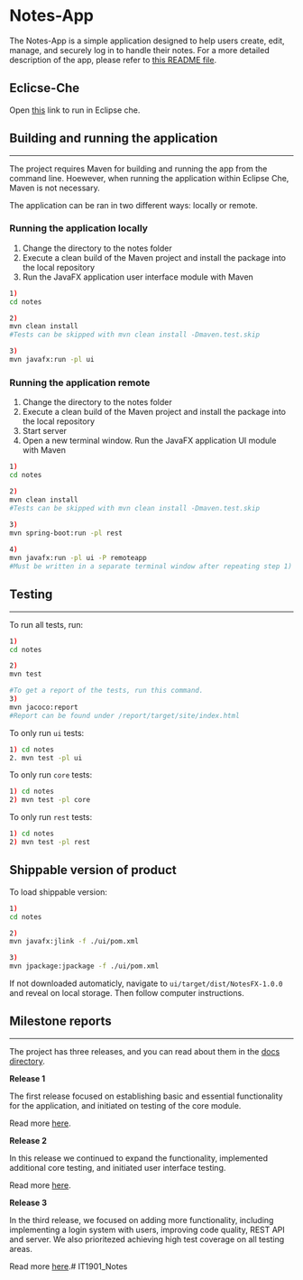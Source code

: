 # __Notes-App__

The Notes-App is a simple application designed to help users create, edit, manage, and securely log in to handle their notes. For a more detailed description of the app, please refer to [this README file](/notes/README.md).

## Eclicse-Che
Open [this](https://che.stud.ntnu.no/#https://gitlab.stud.idi.ntnu.no/it1901/groups-2023/gr2311/gr2311?new) link to run in Eclipse che. 

## Building and running the application
___

The project requires Maven for building and running the app from the command line. Hoewever, when running the application within Eclipse Che, Maven is not necessary. 

The application can be ran in two different ways: locally or remote. 

### Running the application locally 
1) Change the directory to the notes folder
2) Execute a clean build of the Maven project and install the package into the local repository
3) Run the JavaFX application user interface module with Maven

```sh
1) 
cd notes

2)
mvn clean install
#Tests can be skipped with mvn clean install -Dmaven.test.skip

3)
mvn javafx:run -pl ui
```
### Running the application remote

1) Change the directory to the notes folder
2) Execute a clean build of the Maven project and install the package into the local repository
3) Start server
4) Open a new terminal window. Run the JavaFX application UI module with Maven

```sh
1) 
cd notes

2)
mvn clean install
#Tests can be skipped with mvn clean install -Dmaven.test.skip

3)
mvn spring-boot:run -pl rest
 
4) 
mvn javafx:run -pl ui -P remoteapp
#Must be written in a separate terminal window after repeating step 1) 

```

## Testing 
___

To run all tests, run: 

```sh
1)
cd notes

2)
mvn test

#To get a report of the tests, run this command. 
3)
mvn jacoco:report
#Report can be found under /report/target/site/index.html
```

To only run `ui` tests:

```sh 
1) cd notes
2. mvn test -pl ui
```

To only run `core` tests:

```sh
1) cd notes
2) mvn test -pl core
```

To only run `rest` tests:

```sh
1) cd notes
2) mvn test -pl rest
```

## Shippable version of product

To load shippable version:
```sh
1)
cd notes

2)
mvn javafx:jlink -f ./ui/pom.xml

3)
mvn jpackage:jpackage -f ./ui/pom.xml
```
If not downloaded automaticly, navigate to `ui/target/dist/NotesFX-1.0.0` and reveal on local storage. Then follow computer instructions.  
## Milestone reports
___
The project has three releases, and you can read about them in the [docs directory](/docs).

**Release 1** 

The first release focused on establishing basic and essential functionality for the application, and initiated on testing of the core module. 

Read more [here](/docs/Release1.md).

**Release 2**

In this release we continued to expand the functionality, implemented additional core testing, and initiated user interface testing. 

Read more [here](/docs/Release2.md).

**Release 3**

In the third release, we focused on adding more functionality, including implementing a login system with users, improving code quality, REST API and server. We also prioritezed achieving high test coverage on all testing areas. 

Read more [here](/docs/Release3.md).# IT1901_Notes
